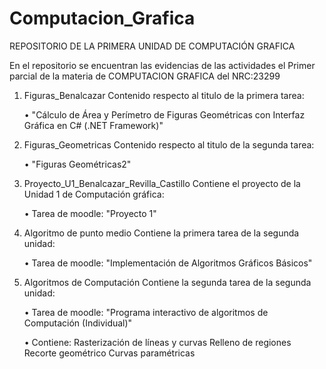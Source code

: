 # Computacion_Grafica  

REPOSITORIO DE LA PRIMERA UNIDAD DE COMPUTACIÓN GRAFICA

En el repositorio se encuentran las evidencias de las actividades el Primer parcial de la materia de COMPUTACION GRAFICA del NRC:23299

1. Figuras_Benalcazar
   Contenido respecto al titulo de la primera tarea:

   • "Cálculo de Área y Perímetro de Figuras Geométricas con Interfaz Gráfica en C# (.NET Framework)"
   
2. Figuras_Geometricas
   Contenido respecto al titulo de la segunda tarea:

   • "Figuras Geométricas2"
   
3. Proyecto_U1_Benalcazar_Revilla_Castillo
   Contiene el proyecto de la Unidad 1 de Computación gráfica:

   • Tarea de moodle: "Proyecto 1"

4. Algoritmo de punto medio
   Contiene la primera tarea de la segunda unidad:

   • Tarea de moodle: "Implementación de Algoritmos Gráficos Básicos"

5. Algoritmos de Computación
   Contiene la segunda tarea de la segunda unidad:

   • Tarea de moodle: "Programa interactivo de algoritmos de Computación (Individual)"

   • Contiene:
               Rasterización de líneas y curvas
               Relleno de regiones
               Recorte geométrico
               Curvas paramétricas
